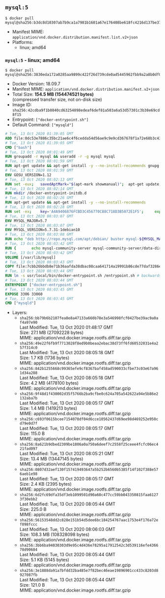 ## `mysql:5`

```console
$ docker pull mysql@sha256:b3dc8d10307ab7b9ca1a7981b1601a67e176408be618fc4216d137be37dae10b
```

-	Manifest MIME: `application/vnd.docker.distribution.manifest.list.v2+json`
-	Platforms:
	-	linux; amd64

### `mysql:5` - linux; amd64

```console
$ docker pull mysql@sha256:3830eda172a0285aa9899c422f26d739cde0ad5445962fbb9a2a8b0df00a1a64
```

-	Docker Version: 18.09.7
-	Manifest MIME: `application/vnd.docker.distribution.manifest.v2+json`
-	Total Size: **154.5 MB (154474521 bytes)**  
	(compressed transfer size, not on-disk size)
-	Image ID: `sha256:42cdba9f1b0840cd63254898edeaf6def81a503a6a53d57301c3b38e69cd8f15`
-	Entrypoint: `["docker-entrypoint.sh"]`
-	Default Command: `["mysqld"]`

```dockerfile
# Tue, 13 Oct 2020 01:39:05 GMT
ADD file:0dc53e7886c35bc21ae6c4f6cedda54d56ae9c9e9cd367678f1a72e68b3c43d4 in / 
# Tue, 13 Oct 2020 01:39:05 GMT
CMD ["bash"]
# Tue, 13 Oct 2020 08:01:49 GMT
RUN groupadd -r mysql && useradd -r -g mysql mysql
# Tue, 13 Oct 2020 08:01:59 GMT
RUN apt-get update && apt-get install -y --no-install-recommends gnupg dirmngr && rm -rf /var/lib/apt/lists/*
# Tue, 13 Oct 2020 08:01:59 GMT
ENV GOSU_VERSION=1.12
# Tue, 13 Oct 2020 08:02:13 GMT
RUN set -eux; 	savedAptMark="$(apt-mark showmanual)"; 	apt-get update; 	apt-get install -y --no-install-recommends ca-certificates wget; 	rm -rf /var/lib/apt/lists/*; 	dpkgArch="$(dpkg --print-architecture | awk -F- '{ print $NF }')"; 	wget -O /usr/local/bin/gosu "https://github.com/tianon/gosu/releases/download/$GOSU_VERSION/gosu-$dpkgArch"; 	wget -O /usr/local/bin/gosu.asc "https://github.com/tianon/gosu/releases/download/$GOSU_VERSION/gosu-$dpkgArch.asc"; 	export GNUPGHOME="$(mktemp -d)"; 	gpg --batch --keyserver hkps://keys.openpgp.org --recv-keys B42F6819007F00F88E364FD4036A9C25BF357DD4; 	gpg --batch --verify /usr/local/bin/gosu.asc /usr/local/bin/gosu; 	gpgconf --kill all; 	rm -rf "$GNUPGHOME" /usr/local/bin/gosu.asc; 	apt-mark auto '.*' > /dev/null; 	[ -z "$savedAptMark" ] || apt-mark manual $savedAptMark > /dev/null; 	apt-get purge -y --auto-remove -o APT::AutoRemove::RecommendsImportant=false; 	chmod +x /usr/local/bin/gosu; 	gosu --version; 	gosu nobody true
# Tue, 13 Oct 2020 08:02:14 GMT
RUN mkdir /docker-entrypoint-initdb.d
# Tue, 13 Oct 2020 08:02:26 GMT
RUN apt-get update && apt-get install -y --no-install-recommends 		pwgen 		openssl 		perl 		xz-utils 	&& rm -rf /var/lib/apt/lists/*
# Tue, 13 Oct 2020 08:02:28 GMT
RUN set -ex; 	key='A4A9406876FCBD3C456770C88C718D3B5072E1F5'; 	export GNUPGHOME="$(mktemp -d)"; 	gpg --batch --keyserver ha.pool.sks-keyservers.net --recv-keys "$key"; 	gpg --batch --export "$key" > /etc/apt/trusted.gpg.d/mysql.gpg; 	gpgconf --kill all; 	rm -rf "$GNUPGHOME"; 	apt-key list > /dev/null
# Tue, 13 Oct 2020 08:03:07 GMT
ENV MYSQL_MAJOR=5.7
# Tue, 13 Oct 2020 08:03:07 GMT
ENV MYSQL_VERSION=5.7.31-1debian10
# Tue, 13 Oct 2020 08:03:08 GMT
RUN echo "deb http://repo.mysql.com/apt/debian/ buster mysql-${MYSQL_MAJOR}" > /etc/apt/sources.list.d/mysql.list
# Tue, 13 Oct 2020 08:03:42 GMT
RUN { 		echo mysql-community-server mysql-community-server/data-dir select ''; 		echo mysql-community-server mysql-community-server/root-pass password ''; 		echo mysql-community-server mysql-community-server/re-root-pass password ''; 		echo mysql-community-server mysql-community-server/remove-test-db select false; 	} | debconf-set-selections 	&& apt-get update && apt-get install -y mysql-server="${MYSQL_VERSION}" && rm -rf /var/lib/apt/lists/* 	&& rm -rf /var/lib/mysql && mkdir -p /var/lib/mysql /var/run/mysqld 	&& chown -R mysql:mysql /var/lib/mysql /var/run/mysqld 	&& chmod 1777 /var/run/mysqld /var/lib/mysql 	&& find /etc/mysql/ -name '*.cnf' -print0 		| xargs -0 grep -lZE '^(bind-address|log)' 		| xargs -rt -0 sed -Ei 's/^(bind-address|log)/#&/' 	&& echo '[mysqld]\nskip-host-cache\nskip-name-resolve' > /etc/mysql/conf.d/docker.cnf
# Tue, 13 Oct 2020 08:03:42 GMT
VOLUME [/var/lib/mysql]
# Tue, 13 Oct 2020 08:03:43 GMT
COPY file:7cbb26bbdb8e71b36aafda38dbac08caa641714a19991b86cde77daf3286ec11 in /usr/local/bin/ 
# Tue, 13 Oct 2020 08:03:44 GMT
RUN ln -s usr/local/bin/docker-entrypoint.sh /entrypoint.sh # backwards compat
# Tue, 13 Oct 2020 08:03:44 GMT
ENTRYPOINT ["docker-entrypoint.sh"]
# Tue, 13 Oct 2020 08:03:45 GMT
EXPOSE 3306 33060
# Tue, 13 Oct 2020 08:03:45 GMT
CMD ["mysqld"]
```

-	Layers:
	-	`sha256:bb79b6b2107fea8e8a47133a660b78e3a546998fcf0427be39ac9a0af4a97e90`  
		Last Modified: Tue, 13 Oct 2020 01:48:17 GMT  
		Size: 27.1 MB (27092228 bytes)  
		MIME: application/vnd.docker.image.rootfs.diff.tar.gzip
	-	`sha256:49e22f6fb9f7713028f8ed9b0beaa2ebac38d73ff6fd60532031e4a257f314c0`  
		Last Modified: Tue, 13 Oct 2020 08:05:18 GMT  
		Size: 1.7 KB (1736 bytes)  
		MIME: application/vnd.docker.image.rootfs.diff.tar.gzip
	-	`sha256:842b1255668c99365efe9cf8367baf458ad590033cfbe73c03e67a961d34a288`  
		Last Modified: Tue, 13 Oct 2020 08:05:18 GMT  
		Size: 4.2 MB (4178100 bytes)  
		MIME: application/vnd.docker.image.rootfs.diff.tar.gzip
	-	`sha256:9f48d1f430002d35f5766b2ba9cfbe0c624a705a542622a94e5b86e2132aba7b`  
		Last Modified: Tue, 13 Oct 2020 08:05:17 GMT  
		Size: 1.4 MB (1419213 bytes)  
		MIME: application/vnd.docker.image.rootfs.diff.tar.gzip
	-	`sha256:c693f0615bcee7154070df04d6cce10562437d69ee98d469252e950cd79e0d7f`  
		Last Modified: Tue, 13 Oct 2020 08:05:17 GMT  
		Size: 115.0 B  
		MIME: application/vnd.docker.image.rootfs.diff.tar.gzip
	-	`sha256:8a621b9dbed2309be1806a0a750a6deef7c2558f25ceee4fcfc06ec421fad097`  
		Last Modified: Tue, 13 Oct 2020 08:05:21 GMT  
		Size: 13.4 MB (13447145 bytes)  
		MIME: application/vnd.docker.image.rootfs.diff.tar.gzip
	-	`sha256:0807d32aef130f157419493647a5b252b6560b5385f14f102f388e576aeb1e98`  
		Last Modified: Tue, 13 Oct 2020 08:05:17 GMT  
		Size: 2.4 KB (2395 bytes)  
		MIME: application/vnd.docker.image.rootfs.diff.tar.gzip
	-	`sha256:6d2fc69dfa35df3eb1099501d90a60c477cc59bb043350815faa61273f30ebb2`  
		Last Modified: Tue, 13 Oct 2020 08:05:44 GMT  
		Size: 225.0 B  
		MIME: application/vnd.docker.image.rootfs.diff.tar.gzip
	-	`sha256:56153548dd2c828e151b54d5dee6bc184254767aac1753e4f176a72ef098fccc`  
		Last Modified: Tue, 13 Oct 2020 08:06:03 GMT  
		Size: 108.3 MB (108328098 bytes)  
		MIME: application/vnd.docker.image.rootfs.diff.tar.gzip
	-	`sha256:3bb6ba94030303d9e95c4d436e78295a17912542c3d539116efe436678d90684`  
		Last Modified: Tue, 13 Oct 2020 08:05:44 GMT  
		Size: 5.1 KB (5145 bytes)  
		MIME: application/vnd.docker.image.rootfs.diff.tar.gzip
	-	`sha256:3e1888da91a7bfdd32ba485e7f82bec46eae19896901cc433c8203d8927087fb`  
		Last Modified: Tue, 13 Oct 2020 08:05:44 GMT  
		Size: 121.0 B  
		MIME: application/vnd.docker.image.rootfs.diff.tar.gzip
